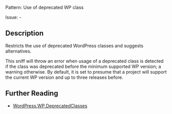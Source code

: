 Pattern: Use of deprecated WP class

Issue: -

## Description

Restricts the use of deprecated WordPress classes and suggests alternatives.

This sniff will throw an error when usage of a deprecated class is detected if the class was deprecated before the minimum supported WP version; a warning otherwise. By default, it is set to presume that a project will support the current
WP version and up to three releases before.

## Further Reading

* [WordPress.WP.DeprecatedClasses](https://github.com/WordPress/WordPress-Coding-Standards/tree/develop/WordPress/Sniffs/WP/DeprecatedClassesSniff.php)